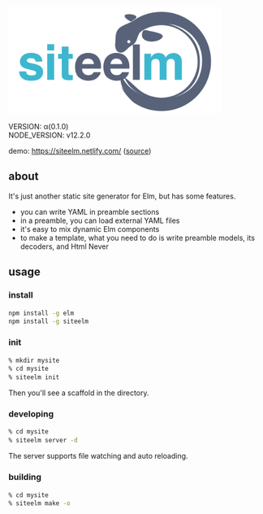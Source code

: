 <img src='res/img/siteelm.svg' width='420' alt='siteelm'>

VERSION: α(0.1.0)  
NODE_VERSION: v12.2.0

demo: https://siteelm.netlify.com/ ([source](/res/scaffold/basic))

## about
It's just another static site generator for Elm, but has some features.

- you can write YAML in preamble sections 
- in a preamble, you can load external YAML files
- it's easy to mix dynamic Elm components
- to make a template, what you need to do is write preamble models, its decoders, and Html Never

## usage
### install
```sh
npm install -g elm
npm install -g siteelm
```

### init
```sh
% mkdir mysite
% cd mysite
% siteelm init
```
Then you'll see a scaffold in the directory.


### developing
```sh
% cd mysite
% siteelm server -d
```
The server supports file watching and auto reloading.

### building
```sh
% cd mysite
% siteelm make -o
```
